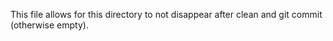 This file allows for this directory to not disappear after clean and git commit (otherwise empty).


